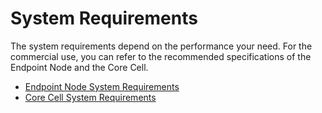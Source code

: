 # System Requirements <a id="system-requirements"></a>

The system requirements depend on the performance your need.
For the commercial use, you can refer to the recommended specifications of the Endpoint Node and the Core Cell. 

- [Endpoint Node System Requirements](../../endpoint-node/system-requirements.md)
- [Core Cell System Requirements](../../core-cell/system-requirements.md)

